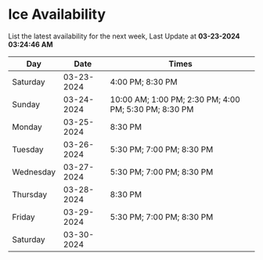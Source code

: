 # Ice Availability

List the latest availability for the next week, Last Update at **03-23-2024 03:24:46 AM**

| Day         | Date        | Times       |
| ----------- | ----------- | ----------- |
|Saturday|03-23-2024|4:00 PM; 8:30 PM|
|Sunday|03-24-2024|10:00 AM; 1:00 PM; 2:30 PM; 4:00 PM; 5:30 PM; 8:30 PM|
|Monday|03-25-2024|8:30 PM|
|Tuesday|03-26-2024|5:30 PM; 7:00 PM; 8:30 PM|
|Wednesday|03-27-2024|5:30 PM; 7:00 PM; 8:30 PM|
|Thursday|03-28-2024|8:30 PM|
|Friday|03-29-2024|5:30 PM; 7:00 PM; 8:30 PM|
|Saturday|03-30-2024||
